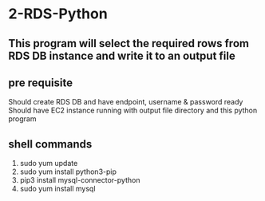 # 2-RDS-Python
## This program will select the required rows from RDS DB instance and write it to an output file

## pre requisite
Should create RDS DB and have endpoint, username & password ready  
Should have EC2 instance running with output file directory and this python program

## shell commands
1. sudo yum update  
2. sudo yum install python3-pip  
3. pip3 install mysql-connector-python  
4. sudo yum install mysql  
